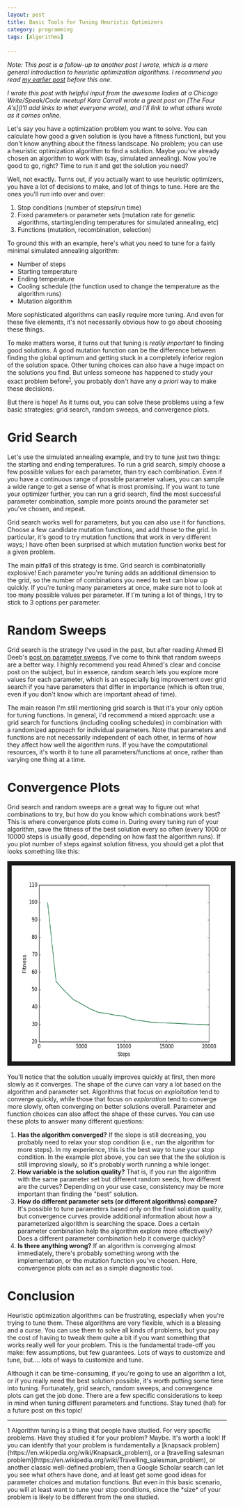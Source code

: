```yaml
---
layout: post
title: Basic Tools for Tuning Heuristic Optimizers
category: programming
tags: [Algorithms]

---
```


*Note: This post is a follow-up to another post I wrote, which is a
 more general introduction to heuristic optimization algorithms. I
 recommend you read
 [my earlier post](http://www.lizsander.com/programming/2015/08/04/Heuristic-Search-Algorithms.html)
 before this one.*
 
 *I wrote this post with helpful input from the awesome ladies
  at a Chicago Write/Speak/Code meetup! Kara Carrell wrote a great
  post on [The Four A's](I'll add links to what
  everyone wrote), and I'll link to what others wrote as it
  comes online.*

Let's say you have a optimization problem you want to solve. You can
calculate how good a given solution is (you have a fitness function),
but you don't know anything about the fitness landscape. No problem;
you can use a heuristic optimization algorithm to find a
solution. Maybe you've already chosen an algorithm to work with (say,
simulated annealing). Now you're good to go, right? Time to run it and
get the solution you need?

Well, not exactly. Turns out, if you actually want to use heuristic
optimizers, you have a lot of decisions to make, and lot of things to
tune. Here are the ones you'll run into over and over: 

1. Stop conditions (number of steps/run time)
2. Fixed parameters or parameter sets (mutation rate for genetic
   algorithms, starting/ending temperatures for simulated annealing, etc)
3. Functions (mutation, recombination, selection)

To ground this with an example, here's what you need to tune for a
fairly minimal simulated annealing algorithm:

- Number of steps
- Starting temperature
- Ending temperature
- Cooling schedule (the function used to change the temperature as the
  algorithm runs)
- Mutation algorithm

More sophisticated algorithms can easily require more tuning. And even
for these five elements, it's not necessarily obvious how to
go about choosing these things.

To make matters worse, it turns out that tuning is *really important* to finding good
solutions. A good mutation function can be the difference between
finding the global optimum and getting stuck in a completely inferior
region of the solution space. Other tuning choices can also have
a huge impact on the solutions you find. But unless someone has
happened to study your exact problem before<sup>[1](#footnote1)</sup>,
you probably don't have any *a priori* way to make these decisions. 

But there is hope! As it turns out, you can solve these problems using
a few basic strategies: grid search, random sweeps, and convergence plots. 

# Grid Search
Let's use the simulated annealing example, and try to tune just two
things: the starting and ending temperatures. To run a grid search,
simply choose a few possible values for each parameter, than try each
combination. Even if you have a continuous range of possible parameter
values, you can sample a wide range to get a sense of what is most
promising. If you want to tune your optimizer further, you can run
a grid search, find the most successful parameter combination, sample
more points around the parameter set you've chosen, and repeat.

Grid search works well for parameters, but you can also use it for
functions. Choose a few candidate mutation functions, and add those to
the grid. In particular, it's good to try mutation functions that work
in very different ways; I have often been surprised at which mutation
function works best for a given problem.

The main pitfall of this strategy is time. Grid search is
combinatorially explosive! Each parameter you're tuning adds an
additional dimension to the grid, so the number of combinations you
need to test can blow up quickly. If you're tuning many parameters at
once, make sure not to look at too many possible values per
parameter. If I'm tuning a lot of things, I try to stick to 3 options
per parameter.

# Random Sweeps
Grid search is the strategy I've used in the past, but after reading
Ahmed El Deeb's [post on parameter sweeps](https://medium.com/rants-on-machine-learning/smarter-parameter-sweeps-or-why-grid-search-is-plain-stupid-c17d97a0e881#.wvt8k0fee),
I've come to think that random sweeps are a better way. I highly recommend
you read Ahmed's clear and concise post on the subject, but in
essence, random search lets you explore more values for each
parameter, which is an especially big improvement over grid search if
you have parameters that differ in importance (which is
often true, even if you don't know which are important ahead of time).

The main reason I'm still mentioning grid search is that it's your
only option for tuning functions. In general, I'd recommend a mixed
approach: use a grid search for functions (including cooling
schedules) in combination with a randomized approach for individual
parameters. Note that parameters and functions are not necessarily
independent of each other, in terms of how they affect how well the
algorithm runs. If you have the computational resources, it's worth it
to tune all parameters/functions at once, rather than varying one
thing at a time.

# Convergence Plots
Grid search and random sweeps are a great way to figure out what
combinations to try, but how do you know which combinations work best?
This is where convergence plots come in. During every tuning run of
your algorithm, save the fitness of the best solution every so often
(every 1000 or 10000 steps is usually good, depending on how fast the
algorithm runs). If you plot number of steps against solution fitness,
you should get a plot that looks something like this:

<img src="/img/MC3-long.png" alt="MC3 Convergence Plot" width="600" height="450" border="10"/>

You'll notice that the solution usually improves quickly at first,
then more slowly as it converges. The shape of the curve can vary a
lot based on the algorithm and parameter set. Algorithms that focus on
*exploitation* tend to converge quickly, while those that focus on
*exploration* tend to converge more slowly, often converging on better
solutions overall. Parameter and function choices can also affect the
shape of these curves. You can use these plots to answer many different
questions:

1. **Has the algorithm converged?** If the slope is still decreasing,
   you probably need to relax your stop condition (i.e., run the
   algorithm for more steps). In my experience, this is the best way
   to tune your stop condition. In the example plot above, you can see
   that the the solution is still improving slowly, so it's probably
   worth running a while longer.
2. **How variable is the solution quality?** That is, if you run the
   algorithm with the same parameter set but different random seeds,
   how different are the curves? Depending on your use case,
   consistency may be more important than finding the "best" solution. 
3. **How do different parameter sets (or different algorithms)
   compare?** It's possible to tune parameters based only on the final
   solution quality, but convergence curves provide additional
   information about *how* a parameterized algorithm is searching the
   space. Does a certain parameter combination help the algorithm
   explore more effectively? Does a different parameter combination help
   it converge quickly?
4. **Is there anything wrong?** If an algorithm is converging almost
   immediately, there's probably something wrong with the
   implementation, or the mutation function you've chosen. Here,
   convergence plots can act as a simple diagnostic tool.

# Conclusion

Heuristic optimization algorithms can be frustrating,
especially when you're trying to tune them. These algorithms are very
flexible, which is a blessing and a curse. You can use them to solve
all kinds of problems, but you pay the cost of having to tweak them
quite a bit if you want something that works really well for your
problem. This is the fundamental trade-off you make: few assumptions,
but few guarantees. Lots of ways to customize and tune,
but.... lots of ways to customize and tune.

Although it can be time-consuming, if you're going to use an algorithm
a lot, or if you really need the best solution possible, it's worth
putting some time into tuning. Fortunately, grid search, random
sweeps, and convergence plots can get the job done. There are a few
specific considerations to keep in mind when tuning different
parameters and functions. Stay tuned (ha!) for a future post on this
topic!


<hr>
<a name="footnote1">1</a> Algorithm tuning is a thing that people have
studied. For very specific problems. Have they studied it for your
problem? Maybe. It's worth a look! If you can identify that your
problem is fundamentally a
[knapsack problem](https://en.wikipedia.org/wiki/Knapsack_problem), or
a 
[travelling salesman problem](https://en.wikipedia.org/wiki/Travelling_salesman_problem),
or another classic well-defined
problem, then a Google Scholar search can let you see what others have
done, and at least get some good ideas for parameter choices and
mutation functions. But even in this basic scenario, you will at least
want to tune your stop conditions, since the *size* of your problem is
likely to be different from the one studied.
